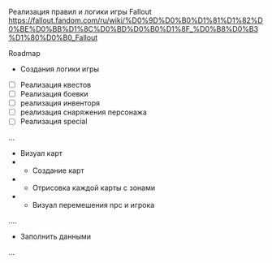 Реализация правил и логики игры Fallout 
https://fallout.fandom.com/ru/wiki/%D0%9D%D0%B0%D1%81%D1%82%D0%BE%D0%BB%D1%8C%D0%BD%D0%B0%D1%8F_%D0%B8%D0%B3%D1%80%D0%B0_Fallout


Roadmap
- Создания логики игры
- [ ] Реализация квестов
- [ ] Реализация боевки
- [ ] реализация инвенторя
- [ ] реализация снаряжения персонажа
- [ ] Реализация special

...

- Визуал карт
- - Создание карт
- - Отрисовка каждой карты с зонами
- - Визуал перемешения npc и игрока

....


- Заполнить данными

...
